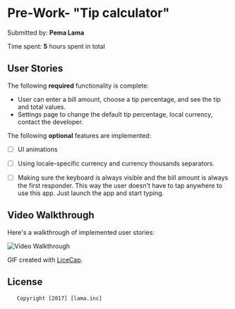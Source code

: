 # Pre-Work- "Tip calculator" 

Submitted by: **Pema Lama**

Time spent: **5** hours spent in total

## User Stories

The following **required** functionality is complete:

* User can enter a bill amount, choose a tip percentage, and see the tip and total values.
* Settings page to change the default tip percentage, local currency, contact the developer.

The following **optional** features are implemented:
* [ ] UI animations
* [ ] Using locale-specific currency and currency thousands separators.
* [ ] Making sure the keyboard is always visible and the bill amount is always the first responder. This way the user doesn't have to tap anywhere to use this app. Just launch the app and start typing.



## Video Walkthrough 

Here's a walkthrough of implemented user stories:

<img src='http://imgur.com/XKBCsfy' title='Video Walkthrough' width='' alt='Video Walkthrough' />

GIF created with [LiceCap](http://www.cockos.com/licecap/).



## License
       Copyright [2017] [lama.inc]

    
